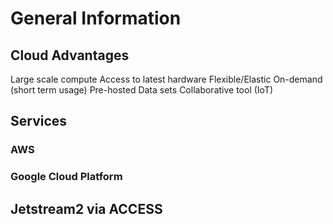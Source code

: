 # General Information

## Cloud Advantages

Large scale compute
Access to latest hardware
Flexible/Elastic
On-demand (short term usage)
Pre-hosted Data sets 
Collaborative tool (IoT)


## Services

### AWS

### Google Cloud Platform

## Jetstream2 via ACCESS



